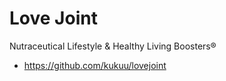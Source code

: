 # Love Joint

Nutraceutical Lifestyle &amp; Healthy Living Boosters®

- https://github.com/kukuu/lovejoint
